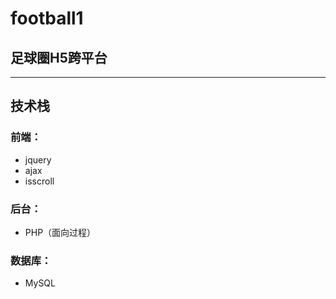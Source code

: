 # football1
## 足球圈H5跨平台
--- 
## 技术栈
### 前端：
- jquery
- ajax
- isscroll

### 后台：
- PHP（面向过程） 

###  数据库：
- MySQL
